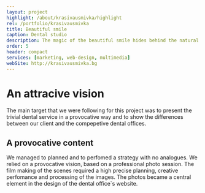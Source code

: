 ```yaml
---
layout: project
highlight: /about/krasivausmivka/highlight
rel: /portfolio/krasivausmivka
title: Beautiful smile
caption: Dental studio
description: The magic of the beautiful smile hides behind the natural look of the smile – its form, size and the teeth arrangement – a smile that shines.
order: 5
header: compact
services: [marketing, web-design, multimedia]
webSite: http://krasivausmivka.bg
---
```

# Аn attracive vision
The main target that we were following for this project was to present the trivial dental service in a provocative way and to show the differences between our client and the compepetive dental offices.

## A provocative content
We managed to planned and to perfomed a strategy with no analogues. We relied on a provocative vision, based on a professional photo session. The film making of the scenes required a high precise planning, creative perfomance and processing of the images. The photos became a central element in the design of the dental office`s website.